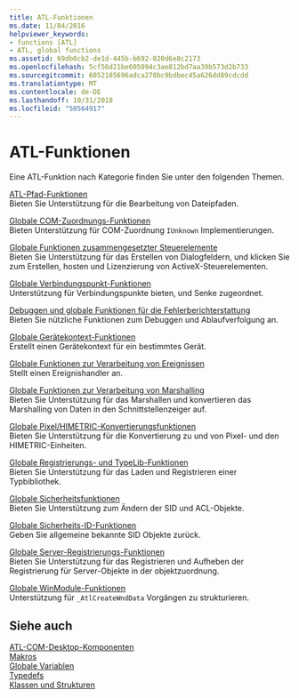 ```yaml
---
title: ATL-Funktionen
ms.date: 11/04/2016
helpviewer_keywords:
- functions [ATL]
- ATL, global functions
ms.assetid: 69db0cb2-de1d-445b-b692-020d6e8c2173
ms.openlocfilehash: 5cf56d21be605094c3ae812bd7aa39b573d2b733
ms.sourcegitcommit: 6052185696adca270bc9bdbec45a626dd89cdcdd
ms.translationtype: MT
ms.contentlocale: de-DE
ms.lasthandoff: 10/31/2018
ms.locfileid: "50564917"
---
```

# <a name="atl-functions"></a>ATL-Funktionen

Eine ATL-Funktion nach Kategorie finden Sie unter den folgenden Themen.

[ATL-Pfad-Funktionen](../../atl/reference/com-map-global-functions.md)<br/>
Bieten Sie Unterstützung für die Bearbeitung von Dateipfaden.

[Globale COM-Zuordnungs-Funktionen](../../atl/reference/com-map-global-functions.md)<br/>
Bieten Unterstützung für COM-Zuordnung `IUnknown` Implementierungen.

[Globale Funktionen zusammengesetzter Steuerelemente](../../atl/reference/composite-control-global-functions.md)<br/>
Bieten Sie Unterstützung für das Erstellen von Dialogfeldern, und klicken Sie zum Erstellen, hosten und Lizenzierung von ActiveX-Steuerelementen.

[Globale Verbindungspunkt-Funktionen](../../atl/reference/connection-point-global-functions.md)<br/>
Unterstützung für Verbindungspunkte bieten, und Senke zugeordnet.

[Debuggen und globale Funktionen für die Fehlerberichterstattung](../../atl/reference/debugging-and-error-reporting-global-functions.md)<br/>
Bieten Sie nützliche Funktionen zum Debuggen und Ablaufverfolgung an.

[Globale Gerätekontext-Funktionen](../../atl/reference/device-context-global-functions.md)<br/>
Erstellt einen Gerätekontext für ein bestimmtes Gerät.

[Globale Funktionen zur Verarbeitung von Ereignissen](../../atl/reference/event-handling-global-functions.md)<br/>
Stellt einen Ereignishandler an.

[Globale Funktionen zur Verarbeitung von Marshalling](../../atl/reference/marshaling-global-functions.md)<br/>
Bieten Sie Unterstützung für das Marshallen und konvertieren das Marshalling von Daten in den Schnittstellenzeiger auf.

[Globale Pixel/HIMETRIC-Konvertierungsfunktionen](../../atl/reference/pixel-himetric-conversion-global-functions.md)<br/>
Bieten Sie Unterstützung für die Konvertierung zu und von Pixel- und den HIMETRIC-Einheiten.

[Globale Registrierungs- und TypeLib-Funktionen](../../atl/reference/registry-and-typelib-global-functions.md)<br/>
Bieten Sie Unterstützung für das Laden und Registrieren einer Typbibliothek.

[Globale Sicherheitsfunktionen](../../atl/reference/security-global-functions.md)<br/>
Bieten Sie Unterstützung zum Ändern der SID und ACL-Objekte.

[Globale Sicherheits-ID-Funktionen](../../atl/reference/security-identifier-global-functions.md)<br/>
Geben Sie allgemeine bekannte SID Objekte zurück.

[Globale Server-Registrierungs-Funktionen](../../atl/reference/server-registration-global-functions.md)<br/>
Bieten Sie Unterstützung für das Registrieren und Aufheben der Registrierung für Server-Objekte in der objektzuordnung.

[Globale WinModule-Funktionen](../../atl/reference/winmodule-global-functions.md)<br/>
Unterstützung für `_AtlCreateWndData` Vorgängen zu strukturieren.

## <a name="see-also"></a>Siehe auch

[ATL-COM-Desktop-Komponenten](../../atl/atl-com-desktop-components.md)<br/>
[Makros](../../atl/reference/atl-macros.md)<br/>
[Globale Variablen](../../atl/reference/atl-global-variables.md)<br/>
[Typedefs](../../atl/reference/atl-typedefs.md)<br/>
[Klassen und Strukturen](../../atl/reference/atl-classes.md)

